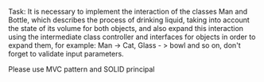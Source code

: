 Task:
  It is necessary to implement the interaction of the classes Man and Bottle,
  which describes the process of drinking liquid, taking into account the state of its volume for both objects,
  and also expand this interaction using the intermediate class controller and interfaces for objects in order to expand them,
  for example: Man -> Cat, Glass - > bowl and so on, don't forget to validate input parameters.
  
  Please use MVC pattern and SOLID principal